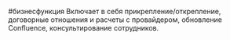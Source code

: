 #бизнесфункция 
Включает в себя прикрепление/открепление, договорные отношения и расчеты с провайдером, обновление Confluence, консультирование сотрудников.